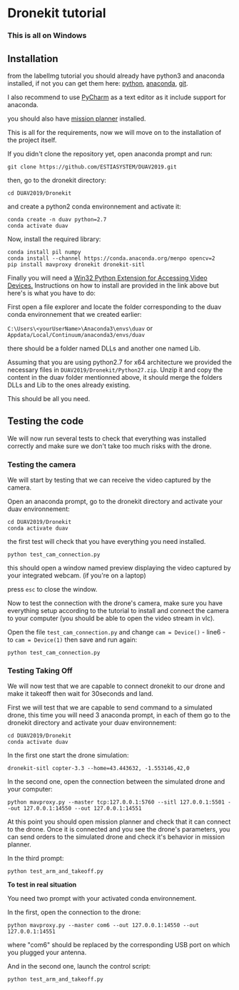 # Dronekit tutorial

### This is all on Windows

## Installation

from the labelImg tutorial you should already have python3 and anaconda installed, if not you can get them here:
[python](https://www.python.org/downloads/), [anaconda](https://www.anaconda.com/download/#windows), [git](https://gitforwindows.org/).

I also recommend to use [PyCharm](https://www.jetbrains.com/pycharm/) as a text editor as it include support for anaconda.

you should also have [mission planner](http://ardupilot.org/planner/docs/mission-planner-installation.html) installed.

This is all for the requirements, now we will move on to the installation of the project itself.

If you didn't clone the repository yet, open anaconda prompt and run:

```
git clone https://github.com/ESTIASYSTEM/DUAV2019.git
```

then, go to the dronekit directory:

```
cd DUAV2019/Dronekit
```

and create a python2 conda environnement and activate it:

```
conda create -n duav python=2.7
conda activate duav
```

Now, install the required library:

```
conda install pil numpy
conda install --channel https://conda.anaconda.org/menpo opencv=2
pip install mavproxy dronekit dronekit-sitl
```

Finally you will need a [Win32 Python Extension for Accessing Video Devices.](http://videocapture.sourceforge.net)
Instructions on how to install are provided in the link above but here's is what you have to do:

First open a file explorer and locate the folder corresponding to the duav conda environnement that we created earlier:

`C:\Users\<yourUserName>\Anaconda3\envs\duav` or `Appdata/Local/Continuum/anaconda3/envs/duav`

there should be a folder named DLLs and another one named Lib.

Assuming that you are using python2.7 for x64 architecture we provided the necessary files in `DUAV2019/Dronekit/Python27.zip`.
Unzip it and copy the content in the duav folder mentionned above, it should merge the folders DLLs and Lib to the ones already existing.

This should be all you need. 

## Testing the code

We will now run several tests to check that everything was installed correctly and make sure we don't take too much risks with the drone.

### Testing the camera

We will start by testing that we can receive the video captured by the camera.

Open an anaconda prompt, go to the dronekit directory and activate your duav environnement:

```
cd DUAV2019/Dronekit
conda activate duav
```

the first test will check that you have everything you need installed.

```
python test_cam_connection.py
```

this should open a window named preview displaying the video captured by your integrated webcam. (if you're on a laptop)

press `esc` to close the window.

Now to test the connection with the drone's camera, make sure you have everything setup according to the tutorial to install and connect the camera to your computer (you should be able to open the video stream in vlc).

Open the file `test_cam_connection.py` and change `cam = Device()` - line6 - to `cam = Device(1)` then save and run again:

```
python test_cam_connection.py
```

### Testing Taking Off

We will now test that we are capable to connect dronekit to our drone and make it takeoff then wait for 30seconds and land.

First we will test that we are capable to send command to a simulated drone, this time you will need 3 anaconda prompt, 
in each of them go to the dronekit directory and activate your duav environnement:

```
cd DUAV2019/Dronekit
conda activate duav
```

In the first one start the drone simulation:

```
dronekit-sitl copter-3.3 --home=43.443632, -1.553146,42,0
```

In the second one, open the connection between the simulated drone and your computer:

```
python mavproxy.py --master tcp:127.0.0.1:5760 --sitl 127.0.0.1:5501 --out 127.0.0.1:14550 --out 127.0.0.1:14551
```

At this point you should open mission planner and check that it can connect to the drone. 
Once it is connected and you see the drone's parameters, you can send orders to the simulated
drone and check it's behavior in mission planner.

In the third prompt:

```
python test_arm_and_takeoff.py
```

**To test in real situation**

You need two prompt with your activated conda environnement.

In the first, open the connection to the drone:

```
python mavproxy.py --master com6 --out 127.0.0.1:14550 --out 127.0.0.1:14551 
```

where "com6" should be replaced by the corresponding USB port on which you plugged your antenna.

And in the second one, launch the control script:

```
python test_arm_and_takeoff.py
```
